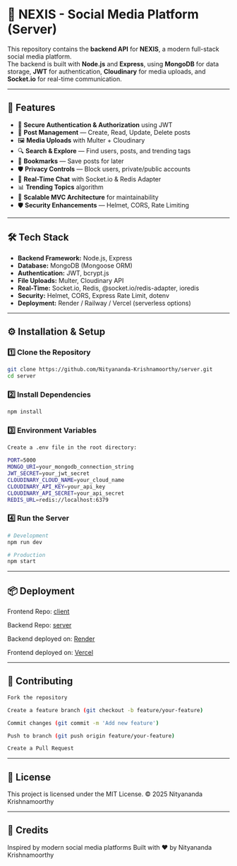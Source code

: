 # 📱 NEXIS - Social Media Platform (Server)

This repository contains the **backend API** for **NEXIS**, a modern full-stack social media platform.  
The backend is built with **Node.js** and **Express**, using **MongoDB** for data storage, **JWT** for authentication, **Cloudinary** for media uploads, and **Socket.io** for real-time communication.

---

## 🚀 Features

- 🔑 **Secure Authentication & Authorization** using JWT  
- 📝 **Post Management** — Create, Read, Update, Delete posts  
- 🖼 **Media Uploads** with Multer + Cloudinary  
- 🔍 **Search & Explore** — Find users, posts, and trending tags  
- 📌 **Bookmarks** — Save posts for later  
- 🛡 **Privacy Controls** — Block users, private/public accounts  
- 💬 **Real-Time Chat** with Socket.io & Redis Adapter  
- 📊 **Trending Topics** algorithm  
- 🧩 **Scalable MVC Architecture** for maintainability  
- 🛡 **Security Enhancements** — Helmet, CORS, Rate Limiting  

---

## 🛠 Tech Stack

- **Backend Framework:** Node.js, Express  
- **Database:** MongoDB (Mongoose ORM)  
- **Authentication:** JWT, bcrypt.js  
- **File Uploads:** Multer, Cloudinary API  
- **Real-Time:** Socket.io, Redis, @socket.io/redis-adapter, ioredis  
- **Security:** Helmet, CORS, Express Rate Limit, dotenv  
- **Deployment:** Render / Railway / Vercel (serverless options)  

---

## ⚙️ Installation & Setup

### 1️⃣ Clone the Repository
```bash
git clone https://github.com/Nityananda-Krishnamoorthy/server.git
cd server
```

### 2️⃣ Install Dependencies
```bash
npm install
```
### 3️⃣ Environment Variables
```bash
Create a .env file in the root directory:

PORT=5000
MONGO_URI=your_mongodb_connection_string
JWT_SECRET=your_jwt_secret
CLOUDINARY_CLOUD_NAME=your_cloud_name
CLOUDINARY_API_KEY=your_api_key
CLOUDINARY_API_SECRET=your_api_secret
REDIS_URL=redis://localhost:6379

```

### 4️⃣ Run the Server
```bash
# Development
npm run dev

# Production
npm start
```

---

## 📦 Deployment

Frontend Repo: [client](https://github.com/Nityananda-Krishnamoorthy/client.git)

Backend Repo: [server](https://github.com/Nityananda-Krishnamoorthy/server.git)

Backend deployed on: [Render](https://server-6i3j.onrender.com)

Frontend deployed on: [Vercel](https://client-beige-ten-94.vercel.app/)

---

## 🤝 Contributing
```bash
Fork the repository

Create a feature branch (git checkout -b feature/your-feature)

Commit changes (git commit -m 'Add new feature')

Push to branch (git push origin feature/your-feature)

Create a Pull Request
```

---

## 📜 License
This project is licensed under the MIT License.
© 2025 Nityananda Krishnamoorthy

---

## 🙌 Credits
Inspired by modern social media platforms
Built with ❤️ by Nityananda Krishnamoorthy




